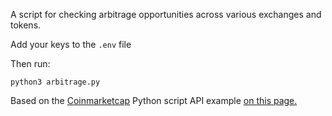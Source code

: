 A script for checking arbitrage opportunities across various exchanges and tokens.

Add your keys to the `.env` file

Then run:

```
python3 arbitrage.py
```

Based on the [Coinmarketcap](https://coinmarketcap.com) Python script API example [on this page.](https://coinmarketcap.com/api/documentation/v1/#section/Introduction)
